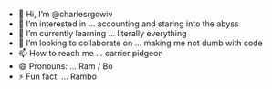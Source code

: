 - 👋 Hi, I’m @charlesrgowiv
- 👀 I’m interested in ... accounting and staring into the abyss
- 🌱 I’m currently learning ... literally everything
- 💞️ I’m looking to collaborate on ... making me not dumb with code
- 📫 How to reach me ... carrier pidgeon
- 😄 Pronouns: ... Ram / Bo
- ⚡ Fun fact: ... Rambo

<!---
charlesrgowiv/charlesrgowiv is a ✨ special ✨ repository because its `README.md` (this file) appears on your GitHub profile.
You can click the Preview link to take a look at your changes.
--->
